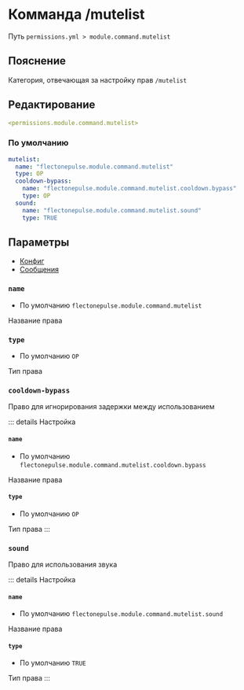 # Комманда /mutelist
Путь `permissions.yml > module.command.mutelist`

## Пояснение
Категория, отвечающая за настройку прав `/mutelist`

## Редактирование
```yaml
<permissions.module.command.mutelist>
```

### По умолчанию
```yaml
mutelist:
  name: "flectonepulse.module.command.mutelist"
  type: OP
  cooldown-bypass:
    name: "flectonepulse.module.command.mutelist.cooldown.bypass"
    type: OP
  sound:
    name: "flectonepulse.module.command.mutelist.sound"
    type: TRUE
```

## Параметры

- [Конфиг](/ru/config/module/command/mutelist/)
- [Сообщения](/ru/messages/ru_ru/module/command/mutelist/)

### `name`
- По умолчанию `flectonepulse.module.command.mutelist`

Название права

### `type`
- По умолчанию `OP`

Тип права

### `cooldown-bypass`

Право для игнорирования задержки между использованием

::: details Настройка
#### `name`
- По умолчанию `flectonepulse.module.command.mutelist.cooldown.bypass`

Название права

#### `type`
- По умолчанию `OP`

Тип права
:::

### `sound`

Право для использования звука

::: details Настройка
#### `name`
- По умолчанию `flectonepulse.module.command.mutelist.sound`

Название права

#### `type`
- По умолчанию `TRUE`

Тип права
:::

<!--@include: @/ru/parts/permission.md-->

